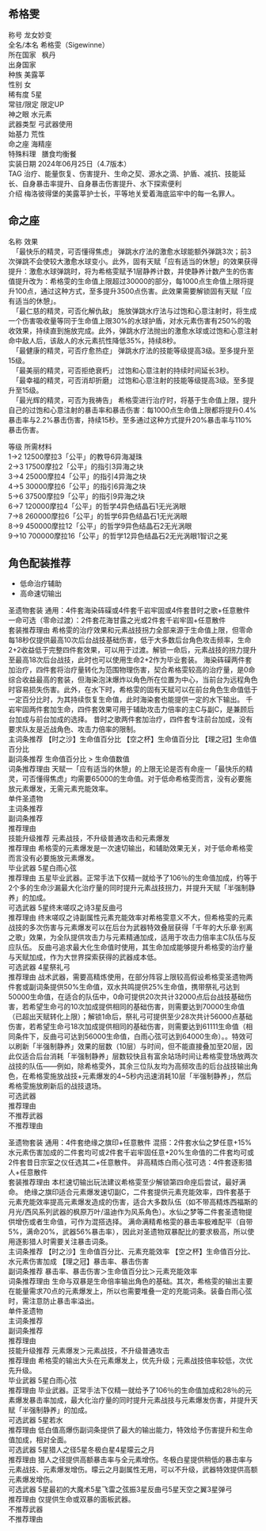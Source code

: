 希格雯
---

  
称号 龙女妙变  
全名/本名 希格雯（Sigewinne）  
所在国家   枫丹    
出身国家  
种族 美露莘  
性别 女  
稀有度 5星  
常驻/限定 限定UP  
神之眼 水元素  
武器类型 弓武器使用  
始基力 荒性  
命之座 海精座  
特殊料理   膳食均衡餐    
实装日期 2024年06月25日（4.7版本）  
TAG 治疗、能量恢复、伤害提升、生命之契、源水之滴、护盾、减抗、技能延长、自身暴击率提升、自身暴击伤害提升、水下探索便利  
介绍 梅洛彼得堡的美露莘护士长，平等地关爱着海底监牢中的每一名罪人。

  

  

  

  

命之座
---

  
名称 效果  
  「最快乐的精灵，可否懂得焦虑」 弹跳水疗法的激愈水球能额外弹跳3次；前3次弹跳不会使较大激愈水球变小。此外，固有天赋「应有适当的休憩」的效果获得提升：激愈水球弹跳时，将为希格雯赋予1层静养计数，并使静养计数产生的伤害值提升改为：希格雯的生命值上限超过30000的部分，每1000点生命值上限将提升100点，通过这种方式，至多提升3500点伤害。此效果需要解锁固有天赋「应有适当的休憩」。  
  「最仁慈的精灵，可否化解仇敌」 施放弹跳水疗法与过饱和心意注射时，将生成一个伤害吸收量等同于生命值上限30%的水球护盾，对水元素伤害有250%的吸收效果，持续直到施放完成。此外，弹跳水疗法抛出的激愈水球或过饱和心意注射命中敌人后，该敌人的水元素抗性降低35%，持续8秒。  
  「最健康的精灵，可否疗愈热症」 弹跳水疗法的技能等级提高3级。至多提升至15级。  
  「最美丽的精灵，可否拒绝衰朽」 过饱和心意注射的持续时间延长3秒。  
  「最幸福的精灵，可否消却折磨」 过饱和心意注射的技能等级提高3级。至多提升至15级。  
  「最光辉的精灵，可否为我祷告」 希格雯进行治疗时，将基于生命值上限，提升自己的过饱和心意注射的暴击率和暴击伤害：每1000点生命值上限都将提升0.4%暴击率与2.2%暴击伤害，持续15秒。至多通过这种方式提升20%暴击率与110%暴击伤害。

  

  
等级 所需材料  
1→2 12500摩拉3「公平」的教导6异海凝珠  
2→3 17500摩拉2「公平」的指引3异海之块  
3→4 25000摩拉4「公平」的指引4异海之块  
4→5 30000摩拉6「公平」的指引6异海之块  
5→6 37500摩拉9「公平」的指引9异海之块  
6→7 120000摩拉4「公平」的哲学4异色结晶石1无光涡眼  
7→8 260000摩拉6「公平」的哲学6异色结晶石1无光涡眼  
8→9 450000摩拉12「公平」的哲学9异色结晶石2无光涡眼  
9→10 700000摩拉16「公平」的哲学12异色结晶石2无光涡眼1智识之冕

  

角色配装推荐
------

*   低命治疗辅助
*   高命速切输出

  
圣遗物套装 通用：4件套海染砗磲或4件套千岩牢固或4件套昔时之歌+任意散件 一命可选（零命过渡）：2件套花海甘露之光或2件套千岩牢固+任意散件  
套装推荐理由 希格雯的治疗效果和元素战技拐力全部来源于生命值上限，但零命每18秒仅提供最高10次后台战技基础伤害，低于大多数后台角色攻击频率，生命2+2收益低于完整四件套效果，可以用于过渡。解锁一命后，元素战技的拐力提升至最高18次后台战技，此时也可以使用生命2+2作为毕业套装。 海染砗磲两件套加治疗，四件套将治疗量转化为范围物理伤害，契合希格雯较高的治疗量，是0命综合收益最高的套装，但海染泡沫爆炸以角色所在位置为中心，当前台为远程角色时容易损失伤害。此外，在水下时，希格雯的固有天赋可以在前台角色生命值低于一定百分比时，为其持续恢复生命值，此时海染套也能提供一定的水下输出。 千岩牢固两件套加生命，四件套效果可用于辅助攻击力倍率的主C与副C，是兼顾后台加成与前台加成的选择。 昔时之歌两件套加治疗，四件套专注前台加成，没有要求队友是近战角色、攻击力倍率的限制。  
主词条推荐 【时之沙】生命值百分比 【空之杯】生命值百分比 【理之冠】生命值百分比  
副词条推荐 生命值百分比 > 生命值数值  
词条推荐理由 天赋一「应有适当的休憩」的上限无论是否有命座一「最快乐的精灵，可否懂得焦虑」均需要65000的生命值。对于低命希格雯而言，没有必要施放元素爆发，无需元素充能效率。  
单件圣遗物  
主词条推荐  
副词条推荐  
推荐理由  
技能升级推荐 元素战技，不升级普通攻击和元素爆发  
推荐理由 希格雯的元素爆发是一次速切输出，和辅助效果无关，对于低命希格雯而言没有必要施放元素爆发。  
毕业武器 5星白雨心弦  
推荐理由 五星毕业武器。正常手法下仅精一就给予了106％的生命值加成，约等于2个多的生命沙漏最大化治疗量的同时提升元素战技拐力，并提升天赋「半强制静养」的加成。  
可选武器 5星终末嗟叹之诗3星反曲弓  
推荐理由 终末嗟叹之诗副属性元素充能效率对希格雯意义不大，但希格雯的元素战技的多次伤害与元素爆发可以在后台为武器特效叠层获得「千年的大乐章·别离之歌」效果，为全队提供攻击力与元素精通加成，适用于攻击力倍率主C队伍与反应队伍。 反曲弓追求最大化生命值时使用，其生命加成能够提升希格雯的治疗量与天赋加成，作为大世界探索获得的武器成本低。  
可选武器 4星祭礼弓  
推荐理由 战术武器，需要高精炼使用，在部分阵容上限较高假设希格雯圣遗物两件套或副词条提供50%生命值，双水共鸣提供25%生命值，携带祭礼弓达到50000生命值，在适合的队伍中，0命可提供20次共计32000点后台战技基础伤害，若希望生命弓的10次加成提供相同的基础伤害，则需要达到70000生命值（已超出天赋转化上限）；解锁1命后，祭礼弓可提供至少28次共计56000点基础伤害，若希望生命弓18次加成提供相同的基础伤害，则需要达到61111生命值（相同条件下，反曲弓可达到56000生命值，白雨心弦可达到64000生命）。。特效可以刷新「半强制静养」效果的层数（10层）与时间，但不能直接叠加至20层，因此仅适合后台消耗「半强制静养」层数较快且有富余站场时间让希格雯登场放两次战技的队伍——例如，除希格雯外，其余三位队友均为高频攻击的后台战技输出角色，在希格雯施放战技+元素爆发的4~5秒内迅速消耗10层「半强制静养」，然后希格雯施放刷新后的战技退场。  
可选武器  
推荐理由  
不推荐武器  
不推荐理由

  
圣遗物套装 通用：4件套绝缘之旗印+任意散件 混搭：2件套水仙之梦任意+15%水元素伤害加成的二件套均可或2件套千岩牢固任意+20%生命值的二件套均可或2件套昔日宗室之仪任选其二+任意散件。 非高精炼白雨心弦可选：4件套逐影猎人+任意散件  
套装推荐理由 本栏速切输出玩法建议希格雯至少解锁第四命座后尝试，最好满命。 绝缘之旗印适合元素爆发速切副C，二件套提供元素充能效率，四件套基于元素充能效率提高元素爆发造成的伤害，适合大多数队伍（如不带高精炼西福斯的月光/西风系列武器的枫原万叶/温迪作为风系角色）。水仙之梦等二件套圣遗物提供增伤或者生命值，可作为混搭选择。 满命满精希格雯的暴击率极难配平（自带5%，满命20%，武器56%暴击率），因此对圣遗物双暴配比的要求极高，所以使用逐影猎人时需要关注暴击词条。  
主词条推荐 【时之沙】生命值百分比、元素充能效率 【空之杯】生命值百分比、水元素伤害加成 【理之冠】暴击率、暴击伤害  
副词条推荐 暴击率、暴击伤害＞生命值百分比＞元素充能效率  
词条推荐理由 生命与双暴是生命倍率输出角色的基础。其次，希格雯的输出主要在能量需求70点的元素爆发上，所以也需要堆叠一定的充能词条。装备白雨心弦时，需注意防止暴击率溢出。  
单件圣遗物  
主词条推荐  
副词条推荐  
推荐理由  
技能升级推荐 元素爆发＞元素战技，不升级普通攻击  
推荐理由 希格雯的输出大头在元素爆发上，优先升级；元素战技倍率较低，次优先升级。  
毕业武器 5星白雨心弦  
推荐理由 毕业武器。正常手法下仅精一就给予了106％的生命值加成和28％的元素爆发暴击率加成，最大化治疗量的同时提升元素战技与元素爆发伤害，并提升天赋「半强制静养」的加成。  
可选武器 5星若水  
推荐理由 低白值高爆伤副词条提供了最大的输出能力，特效给予伤害提升和生命值加成，相对全面。  
可选武器 5星猎人之径5星冬极白星4星曚云之月  
推荐理由 猎人之径提供高额暴击率与全元素增伤。冬极白星提供稍低的暴击率与元素战技、元素爆发增伤。曚云之月副属性无用，可以不升级，武器特效提供高额元素爆发增伤。  
可选武器 5星最初的大魔术5星飞雷之弦振3星反曲弓5星天空之翼3星弹弓  
推荐理由 仅提供生命或双暴的面板武器。  
不推荐武器  
不推荐理由